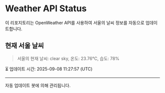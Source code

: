
# Weather API Status

이 리포지토리는 OpenWeather API를 사용하여 서울의 날씨 정보를 자동으로 업데이트합니다.

## 현재 서울 날씨
> 서울의 현재 날씨: clear sky, 온도: 23.76°C, 습도: 78%

⏳ 업데이트 시간: 2025-09-08 11:27:57 (UTC)

---
자동 업데이트 봇에 의해 관리됩니다.
